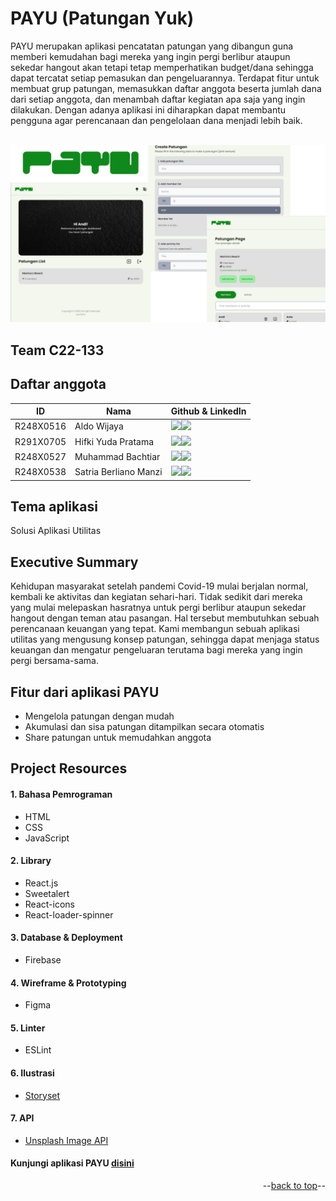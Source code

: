 <a name="readme-top"></a>

# PAYU (Patungan Yuk)

PAYU merupakan aplikasi pencatatan patungan yang dibangun guna memberi kemudahan bagi mereka yang ingin pergi berlibur ataupun sekedar hangout akan tetapi tetap memperhatikan budget/dana sehingga dapat tercatat setiap pemasukan dan pengeluarannya. Terdapat fitur untuk membuat grup patungan, memasukkan daftar anggota beserta jumlah dana dari setiap anggota, dan menambah daftar kegiatan apa saja yang ingin dilakukan. Dengan adanya aplikasi ini diharapkan dapat membantu pengguna agar perencanaan dan pengelolaan dana menjadi lebih baik.

<br />
<div align="center">
<img src="src/assets/Dokumentasi1.png" alt="Dokumentasi">
</div>

## Team C22-133

## Daftar anggota
| ID        | Nama                  | Github & LinkedIn                                                
| --------- | --------------------- | ----------------------------------------------------------------
| R248X0516 | Aldo Wijaya           | <a href="https://github.com/AldoWijaya27"><img src="https://img.shields.io/badge/github-%23121011.svg?style=for-the-badge&logo=github&logoColor=white" /></a><a href="https://www.linkedin.com/in/aldo-wijaya-0a8750201/"><img src="https://img.shields.io/badge/LinkedIn-0077B5?style=for-the-badge&logo=linkedin&logoColor=white" /></a>
| R291X0705 | Hifki Yuda Pratama    | <a href="https://github.com/hifkiyuda"><img src="https://img.shields.io/badge/github-%23121011.svg?style=for-the-badge&logo=github&logoColor=white" /></a><a href="https://www.linkedin.com/in/hifki-yuda-pratama-37ab0b248/"><img src="https://img.shields.io/badge/LinkedIn-0077B5?style=for-the-badge&logo=linkedin&logoColor=white" /></a>
| R248X0527 | Muhammad Bachtiar     | <a href="https://github.com/muhammadbachtiar"><img src="https://img.shields.io/badge/github-%23121011.svg?style=for-the-badge&logo=github&logoColor=white" /></a><a href="https://www.linkedin.com/in/muhammad-bachtiar-93b861222/"><img src="https://img.shields.io/badge/LinkedIn-0077B5?style=for-the-badge&logo=linkedin&logoColor=white" /></a>
| R248X0538 | Satria Berliano Manzi | <a href="https://github.com/satriaberliano"><img src="https://img.shields.io/badge/github-%23121011.svg?style=for-the-badge&logo=github&logoColor=white" /></a><a href="https://www.linkedin.com/in/satriaberlianomanzi/"><img src="https://img.shields.io/badge/LinkedIn-0077B5?style=for-the-badge&logo=linkedin&logoColor=white" /></a>

## Tema aplikasi
Solusi Aplikasi Utilitas

## Executive Summary
Kehidupan masyarakat setelah pandemi Covid-19 mulai berjalan normal, kembali ke aktivitas dan kegiatan sehari-hari. Tidak sedikit dari mereka yang mulai melepaskan hasratnya untuk pergi berlibur ataupun sekedar hangout dengan teman atau pasangan. Hal tersebut membutuhkan sebuah perencanaan keuangan yang tepat. Kami membangun sebuah aplikasi utilitas yang mengusung konsep patungan, sehingga dapat menjaga status keuangan dan mengatur pengeluaran terutama bagi mereka yang ingin pergi bersama-sama.

## Fitur dari aplikasi PAYU
* Mengelola patungan dengan mudah
* Akumulasi dan sisa patungan ditampilkan secara otomatis
* Share patungan untuk memudahkan anggota

## Project Resources
#### 1. Bahasa Pemrograman
* HTML
* CSS
* JavaScript

#### 2. Library
* React.js
* Sweetalert
* React-icons
* React-loader-spinner

#### 3. Database & Deployment
* Firebase

#### 4. Wireframe & Prototyping
* Figma

#### 5. Linter
* ESLint

#### 6. Ilustrasi
* [Storyset](https://storyset.com/)

#### 7. API
* [Unsplash Image API](https://unsplash.com/developers)



#### Kunjungi aplikasi PAYU [disini](https://patungan-yuk-dicoding.web.app)


<p align="right">--<a href="#readme-top">back to top</a>--</p>
